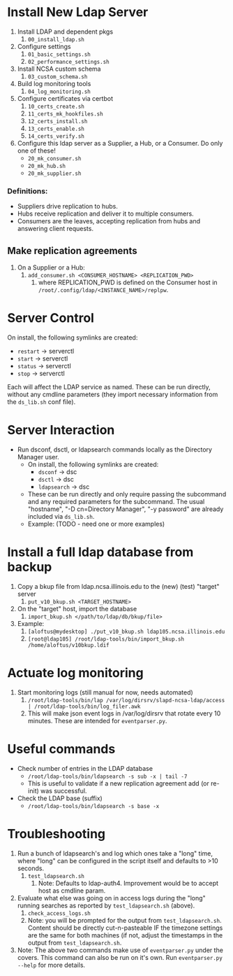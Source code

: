# Install New Ldap Server
1. Install LDAP and dependent pkgs
   1. `00_install_ldap.sh`
1. Configure settings
   1. `01_basic_settings.sh`
   1. `02_performance_settings.sh`
1. Install NCSA custom schema
   1. `03_custom_schema.sh`
1. Build log monitoring tools
   1. `04_log_monitoring.sh`
1. Configure certificates via certbot
   1. `10_certs_create.sh`
   1. `11_certs_mk_hookfiles.sh`
   1. `12_certs_install.sh`
   1. `13_certs_enable.sh`
   1. `14_certs_verify.sh`
1. Configure this ldap server as a Supplier, a Hub, or a Consumer. Do only one
   of these!
   * `20_mk_consumer.sh`
   * `20_mk_hub.sh`
   * `20_mk_supplier.sh`

### Definitions:
* Suppliers drive replication to hubs.
* Hubs receive replication and deliver it to multiple consumers.
* Consumers are the leaves, accepting replication from hubs and answering client
  requests.

## Make replication agreements
1. On a Supplier or a Hub:
   1. `add_consumer.sh <CONSUMER_HOSTNAME> <REPLICATION_PWD>`
      1. where REPLICATION_PWD is defined on the Consumer host in
         `/root/.config/ldap/<INSTANCE_NAME>/replpw`.

# Server Control
On install, the following symlinks are created:
* `restart` -> serverctl
* `start` -> serverctl
* `status` -> serverctl
* `stop` -> serverctl

Each will affect the LDAP service as named. These can be run
directly, without any cmdline parameters (they import necessary
information from the `ds_lib.sh` conf file).

# Server Interaction
* Run dsconf, dsctl, or ldapsearch commands locally as the Directory Manager
  user.
  * On install, the following symlinks are created:
    * `dsconf` -> dsc
    * `dsctl` -> dsc
    * `ldapsearch` -> dsc
  * These can be run directly and only require passing the subcommand and any
    required parameters for the subcommand. The usual "hostname", "-D
cn=Directory Manager", "-y password" are already included via `ds_lib.sh`.
  * Example: (TODO - need one or more examples)

# Install a full ldap database from backup
1. Copy a bkup file from ldap.ncsa.illinois.edu to the (new) (test) "target" server
   1. `put_v10_bkup.sh <TARGET_HOSTNAME>`
1. On the "target" host, import the database
   1.  `import_bkup.sh </path/to/ldap/db/bkup/file>`
1. Example:
   1. `[aloftus@mydesktop] ./put_v10_bkup.sh ldap105.ncsa.illinois.edu`
   1. `[root@ldap105] /root/ldap-tools/bin/import_bkup.sh
      /home/aloftus/v10bkup.ldif`

# Actuate log monitoring
1. Start monitoring logs (still manual for now, needs automated)
   1. `/root/ldap-tools/bin/lap /var/log/dirsrv/slapd-ncsa-ldap/access
      | /root/ldap-tools/bin/log_filer.awk`
   1. This will make json event logs in /var/log/dirsrv that rotate every 10
      minutes. These are intended for `eventparser.py`.

# Useful commands
* Check number of entries in the LDAP database
  * `/root/ldap-tools/bin/ldapsearch -s sub -x | tail -7`
  * This is useful to validate if a new replication agreement add (or re-init)
    was successful.
* Check the LDAP base (suffix)
  * `/root/ldap-tools/bin/ldapsearch -s base -x`

# Troubleshooting
1. Run a bunch of ldapsearch's and log which ones take a "long" time, where
   "long" can be configured in the script itself and defaults to >10 seconds.
   1. `test_ldapsearch.sh`
      1. Note: Defaults to ldap-auth4. Improvement would be to accept host as
         cmdline param.
1. Evaluate what else was going on in access logs during the "long" running
   searches as reported by `test_ldapsearch.sh` (above).
   1.  `check_access_logs.sh`
      1. Note: you will be prompted for the output from `test_ldapsearch.sh`.
         Content should be directly cut-n-pasteable IF the timezone settings
         are the same for both machines (if not, adjust the timestamps in the output
         from `test_ldapsearch.sh`.
1. Note: The above two commands make use of `eventparser.py` under the covers. This
   command can also be run on it's own. Run `eventparser.py --help` for more details.
